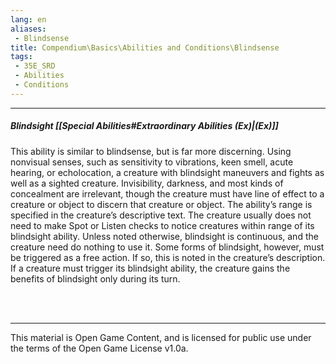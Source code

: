 ```yaml
---
lang: en
aliases:
 - Blindsense
title: Compendium\Basics\Abilities and Conditions\Blindsense
tags: 
 - 35E_SRD
 - Abilities
 - Conditions
---
```


---
##### Blindsight [[Special Abilities#Extraordinary Abilities (Ex)|(Ex)]]

This ability is similar to blindsense, but is far more discerning. Using nonvisual senses, such as sensitivity to vibrations, keen smell, acute hearing, or echolocation, a creature with blindsight maneuvers and fights as well as a sighted creature. Invisibility, darkness, and most kinds of concealment are irrelevant, though the creature must have line of effect to a creature or object to discern that creature or object. The ability’s range is specified in the creature’s descriptive text. The creature usually does not need to make Spot or Listen checks to notice creatures within range of its blindsight ability. Unless noted otherwise, blindsight is continuous, and the creature need do nothing to use it. Some forms of blindsight, however, must be triggered as a free action. If so, this is noted in the creature’s description. If a creature must trigger its blindsight ability, the creature gains the benefits of blindsight only during its turn.  


<br><br>



---



This material is Open Game Content, and is licensed for public use under the terms of the Open Game License v1.0a.

